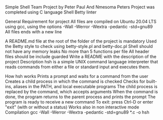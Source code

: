 Simple Shell Team Project
by Peter Paul And Nmesoma Peters
Project was completed using
C language
Shell
Betty linter


General Requirement for project
All files are compiled on Ubuntu 20.04 LTS using gcc, using the options -Wall -Werror -Wextra -pedantic -std=gnu89
All files ends with a new line

A README.md file at the root of the folder of the project is mandatory
Used the Betty style to check using betty-style.pl and betty-doc.pl
Shell should not have any memory leaks
No more than 5 functions per file
All header files should be include guarded
Write a README with the description of the project
Description
hsh is a simple UNIX command language interpreter that reads commands from either a file or standard input and executes them.

How hsh works
Prints a prompt and waits for a command from the user
Creates a child process in which the command is checked
Checks for built-ins, aliases in the PATH, and local executable programs
The child process is replaced by the command, which accepts arguments
When the command is done, the program returns to the parent process and prints the prompt
The program is ready to receive a new command
To exit: press Ctrl-D or enter "exit" (with or without a status)
Works also in non interactive mode
Compilation
gcc -Wall -Werror -Wextra -pedantic -std=gnu89 *.c -o hsh
